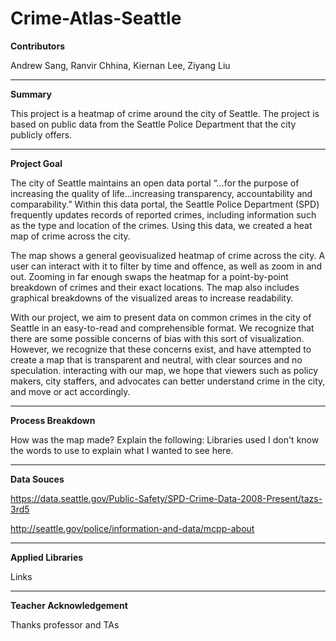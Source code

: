 # Crime-Atlas-Seattle

**Contributors**

Andrew Sang, Ranvir Chhina, Kiernan Lee, Ziyang Liu

---

**Summary**

This project is a heatmap of crime around the city of Seattle. The project is based on public data from the Seattle Police Department that the city publicly offers.

---


**Project Goal**

The city of Seattle maintains an open data portal “…for the purpose of increasing the quality of life…increasing transparency, accountability and comparability.” Within this data portal, the Seattle Police Department (SPD) frequently updates records of reported crimes, including information such as the type and location of the crimes. Using this data, we created a heat map of crime across the city.

The map shows a general geovisualized heatmap of crime across the city. A user can interact with it to filter by time and offence, as well as zoom in and out. Zooming in far enough swaps the heatmap for a point-by-point breakdown of crimes and their exact locations. The map also includes graphical breakdowns of the visualized areas to increase readability.

With our project, we aim to present data on common crimes in the city of Seattle in an easy-to-read and comprehensible format. We recognize that there are some possible concerns of bias with this sort of visualization. However, we recognize that these concerns exist, and have attempted to create a map that is transparent and neutral, with clear sources and no speculation. interacting with our map, we hope that viewers such as policy makers, city staffers, and advocates can better understand crime in the city, and move or act accordingly.

---

**Process Breakdown**

How was the map made? Explain the following:
Libraries used
I don't know the words to use to explain what I wanted to see here.

---

**Data Souces**

https://data.seattle.gov/Public-Safety/SPD-Crime-Data-2008-Present/tazs-3rd5

http://seattle.gov/police/information-and-data/mcpp-about 

---

**Applied Libraries**

Links

---

**Teacher Acknowledgement**

Thanks professor and TAs
